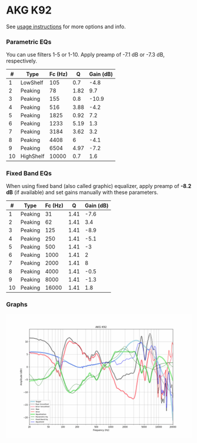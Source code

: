 # AKG K92
See [usage instructions](https://github.com/jaakkopasanen/AutoEq#usage) for more options and info.

### Parametric EQs
You can use filters 1-5 or 1-10. Apply preamp of -7.1 dB or -7.3 dB, respectively.

|   # | Type      |   Fc (Hz) |    Q |   Gain (dB) |
|-----|-----------|-----------|------|-------------|
|   1 | LowShelf  |       105 | 0.7  |        -4.8 |
|   2 | Peaking   |        78 | 1.82 |         9.7 |
|   3 | Peaking   |       155 | 0.8  |       -10.9 |
|   4 | Peaking   |       516 | 3.88 |        -4.2 |
|   5 | Peaking   |      1825 | 0.92 |         7.2 |
|   6 | Peaking   |      1233 | 5.19 |         1.3 |
|   7 | Peaking   |      3184 | 3.62 |         3.2 |
|   8 | Peaking   |      4408 | 6    |        -4.1 |
|   9 | Peaking   |      6504 | 4.97 |        -7.2 |
|  10 | HighShelf |     10000 | 0.7  |         1.6 |

### Fixed Band EQs
When using fixed band (also called graphic) equalizer, apply preamp of **-8.2 dB** (if available) and set gains manually with these parameters.

|   # | Type    |   Fc (Hz) |    Q |   Gain (dB) |
|-----|---------|-----------|------|-------------|
|   1 | Peaking |        31 | 1.41 |        -7.6 |
|   2 | Peaking |        62 | 1.41 |         3.4 |
|   3 | Peaking |       125 | 1.41 |        -8.9 |
|   4 | Peaking |       250 | 1.41 |        -5.1 |
|   5 | Peaking |       500 | 1.41 |        -3   |
|   6 | Peaking |      1000 | 1.41 |         2   |
|   7 | Peaking |      2000 | 1.41 |         8   |
|   8 | Peaking |      4000 | 1.41 |        -0.5 |
|   9 | Peaking |      8000 | 1.41 |        -1.3 |
|  10 | Peaking |     16000 | 1.41 |         1.8 |

### Graphs
![](./AKG%20K92.png)
